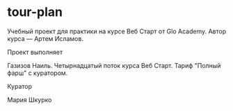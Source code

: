 # tour-plan

Учебный проект для практики на курсе Веб Старт от Glo Academy. Автор курса — Артем Исламов.





Проект выполняет

Газизов Наиль. Четырнадцатый поток курса Веб Старт. Тариф "Полный фарш" с куратором.





Куратор

Мария Шкурко    